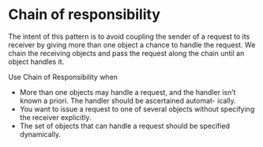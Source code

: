 # Chain of responsibility

The intent of this pattern is to avoid coupling the sender of a request to its receiver by giving more than one object a chance to handle the request. We chain the receiving objects and pass the request along the chain until an object handles it. 

Use Chain of Responsibility when
* More than one objects may handle a request, and the handler isn’t known a priori. The handler should be ascertained automat- ically.
* You want to issue a request to one of several objects without specifying the receiver explicitly.
* The set of objects that can handle a request should be specified dynamically.
